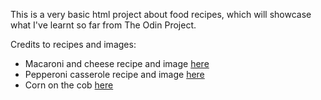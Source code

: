This is a very basic html project about food recipes, which will
showcase what I've learnt so far from The Odin Project.

Credits to recipes and images: 
- Macaroni and cheese recipe and image [here](https://www.allrecipes.com/recipe/238691/simple-macaroni-and-cheese/)
- Pepperoni casserole recipe and image [here](https://www.allrecipes.com/recipe/53514/pepperoni-casserole/)
- Corn on the cob [here](https://www.allrecipes.com/recipe/222352/jamies-sweet-and-easy-corn-on-the-cob/)